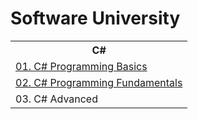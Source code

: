 <h1> Software University </h1>

<table>
  <tr>
    <th>C#</th>    
  </tr>
  <tr>
      <td><a href="https://softuni.bg/certificates/certificates/converttoimage/92992?code=b2be7a6d">01. C# Programming Basics</a></td>
  </tr>
  <tr>
    <td><a href="https://softuni.bg/certificates/certificates/converttoimage/103734?code=89601d9d">02. C# Programming Fundamentals</a></td>
  </tr>
  <tr>
    <td>03. C# Advanced</td>
  </tr>
</table>
